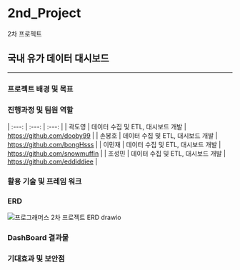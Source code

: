 # 2nd_Project
2차 프로젝트


## 국내 유가 데이터 대시보드
----------------------

### 프로젝트 배경 및 목표

### 진행과정 및 팀원 역할

| :---: | :---: | :---: |
| 곽도영 | 데이터 수집 및 ETL, 대시보드 개발 | https://github.com/dooby99 |
| 손봉호 | 데이터 수집 및 ETL, 대시보드 개발 | https://github.com/bongHsss |
| 이민재 | 데이터 수집 및 ETL, 대시보드 개발 | https://github.com/snowmuffin |
| 조성민 | 데이터 수집 및 ETL, 대시보드 개발 | https://github.com/eddiddiee |

### 활용 기술 및 프레임 워크

### ERD
![프로그래머스 2차 프로젝트 ERD drawio](https://github.com/Programmers-2nd-Project/2nd_Project/assets/166678994/6710bcde-2a83-4e78-b993-4f897ef47a66)

### DashBoard 결과물

### 기대효과 및 보안점
